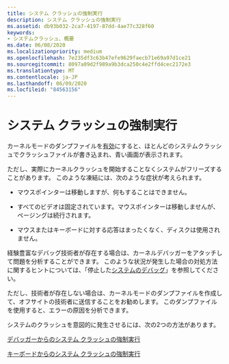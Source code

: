 ```yaml
---
title: システム クラッシュの強制実行
description: システム クラッシュの強制実行
ms.assetid: db93b032-2ca7-4197-87dd-4ae77c328f60
keywords:
- システムクラッシュ、概要
ms.date: 06/08/2020
ms.localizationpriority: medium
ms.openlocfilehash: 7e235df3c63b47efe9629faecb71e69a97d1ce21
ms.sourcegitcommit: 8097a09d2f989a9b3dca250c4e2ffd4cec2172e3
ms.translationtype: MT
ms.contentlocale: ja-JP
ms.lasthandoff: 06/09/2020
ms.locfileid: "84563156"
---
```

# <a name="forcing-a-system-crash"></a>システム クラッシュの強制実行

カーネルモードのダンプファイルを[有効](enabling-a-kernel-mode-dump-file.md)にすると、ほとんどのシステムクラッシュでクラッシュファイルが書き込まれ、青い画面が表示されます。

ただし、実際にカーネルクラッシュを開始することなくシステムがフリーズすることがあります。 このような凍結には、次のような症状が考えられます。

- マウスポインターは移動しますが、何もすることはできません。

- すべてのビデオは固定されています。マウスポインターは移動しませんが、ページングは続行されます。

- マウスまたはキーボードに対する応答はまったくなく、ディスクは使用されません。

経験豊富なデバッグ技術者が存在する場合は、カーネルデバッガーをアタッチして問題を分析することができます。 このような状況が発生した場合の対処方法に関するヒントについては、「停止した[システムのデバッグ](debugging-a-stalled-system.md)」を参照してください。

ただし、技術者が存在しない場合は、カーネルモードのダンプファイルを作成して、オフサイトの技術者に送信することをお勧めします。 このダンプファイルを使用すると、エラーの原因を分析できます。

システムのクラッシュを意図的に発生させるには、次の2つの方法があります。

[デバッガーからのシステム クラッシュの強制実行](forcing-a-system-crash-from-the-debugger.md)

[キーボードからのシステム クラッシュの強制実行](forcing-a-system-crash-from-the-keyboard.md)
